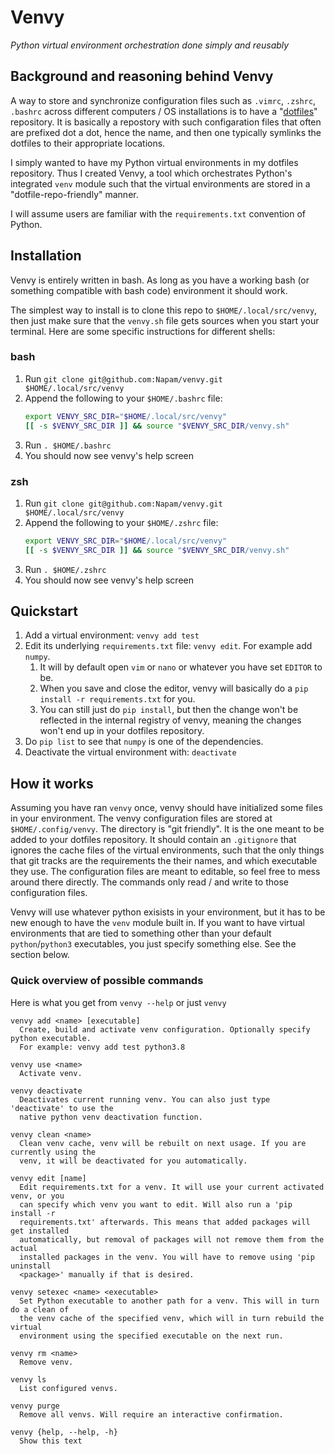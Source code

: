 
# Venvy
*Python virtual environment orchestration done simply and reusably*

## Background and reasoning behind Venvy
A way to store and synchronize configuration files such as `.vimrc`, `.zshrc`, `.bashrc` across different computers / OS installations is to have a "[dotfiles](https://en.wikipedia.org/wiki/Hidden_file_and_hidden_directory#Unix_and_Unix-like_environments)" repository. It is basically a repostory with such configaration files that often are prefixed dot a dot, hence the name, and then one typically symlinks the dotfiles to their appropriate locations.

I simply wanted to have my Python virtual environments in my dotfiles repository. Thus I created Venvy, a tool which orchestrates Python's integrated `venv` module such that the virtual environments are stored in a "dotfile-repo-friendly" manner.

I will assume users are familiar with the `requirements.txt` convention of Python.

## Installation
Venvy is entirely written in bash. As long as you have a working bash (or something compatible with bash code) environment it should work.

The simplest way to install is to clone this repo to `$HOME/.local/src/venvy`, then just make sure that the `venvy.sh` file gets sources when you start your terminal. Here are some specific instructions for different shells:

### bash
1. Run `git clone git@github.com:Napam/venvy.git $HOME/.local/src/venvy`
1. Append the following to your `$HOME/.bashrc` file:
    ```bash
    export VENVY_SRC_DIR="$HOME/.local/src/venvy"
    [[ -s $VENVY_SRC_DIR ]] && source "$VENVY_SRC_DIR/venvy.sh"
    ```
1. Run `. $HOME/.bashrc`
1. You should now see venvy's help screen

### zsh
1. Run `git clone git@github.com:Napam/venvy.git $HOME/.local/src/venvy`
1. Append the following to your `$HOME/.zshrc` file:
    ```bash
    export VENVY_SRC_DIR="$HOME/.local/src/venvy"
    [[ -s $VENVY_SRC_DIR ]] && source "$VENVY_SRC_DIR/venvy.sh"
    ```
1. Run `. $HOME/.zshrc`
1. You should now see venvy's help screen

## Quickstart
1. Add a virtual environment: `venvy add test`
1. Edit its underlying `requirements.txt` file: `venvy edit`. For example add `numpy`.
    1. It will by default open `vim` or `nano` or whatever you have set `EDITOR` to be.
    1. When you save and close the editor, venvy will basically do a `pip install -r requirements.txt` for you.
    1. You can still just do `pip install`, but then the change won't be reflected in the internal registry of venvy, meaning the changes won't end up in your dotfiles repository.
1. Do `pip list` to see that `numpy` is one of the dependencies.
1. Deactivate the virtual environment with: `deactivate`

## How it works
Assuming you have ran `venvy` once, venvy should have initialized some files in your environment. The venvy configuration files are stored at `$HOME/.config/venvy`. The directory is "git friendly". It is the one meant to be added to your dotfiles repository. It should contain an `.gitignore` that ignores the cache files of the virtual environments, such that the only things that git tracks are the requirements the their names, and which executable they use. The configuration files are meant to editable, so feel free to mess around there directly. The commands only read / and write to those configuration files.

Venvy will use whatever python exisists in your environment, but it has to be new enough to have the `venv` module built in. If you want to have virtual environments that are tied to something other than your default `python`/`python3` executables, you just specify something else. See the section below.

### Quick overview of possible commands
Here is what you get from `venvy --help` or just `venvy`
```
venvy add <name> [executable]
  Create, build and activate venv configuration. Optionally specify python executable.
  For example: venvy add test python3.8

venvy use <name>
  Activate venv.

venvy deactivate
  Deactivates current running venv. You can also just type 'deactivate' to use the
  native python venv deactivation function.

venvy clean <name>
  Clean venv cache, venv will be rebuilt on next usage. If you are currently using the
  venv, it will be deactivated for you automatically.

venvy edit [name]
  Edit requirements.txt for a venv. It will use your current activated venv, or you
  can specify which venv you want to edit. Will also run a 'pip install -r
  requirements.txt' afterwards. This means that added packages will get installed
  automatically, but removal of packages will not remove them from the actual
  installed packages in the venv. You will have to remove using 'pip uninstall
  <package>' manually if that is desired.

venvy setexec <name> <executable>
  Set Python executable to another path for a venv. This will in turn do a clean of
  the venv cache of the specified venv, which will in turn rebuild the virtual
  environment using the specified executable on the next run.

venvy rm <name>
  Remove venv.

venvy ls
  List configured venvs.

venvy purge
  Remove all venvs. Will require an interactive confirmation.

venvy {help, --help, -h}
  Show this text
```
